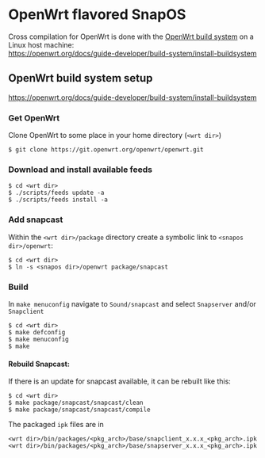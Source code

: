 # OpenWrt flavored SnapOS
Cross compilation for OpenWrt is done with the [OpenWrt build system](https://openwrt.org/docs/guide-developer/build-system/start) on a Linux host machine:  
https://openwrt.org/docs/guide-developer/build-system/install-buildsystem

## OpenWrt build system setup
https://openwrt.org/docs/guide-developer/build-system/install-buildsystem

### Get OpenWrt
Clone OpenWrt to some place in your home directory (`<wrt dir>`)

    $ git clone https://git.openwrt.org/openwrt/openwrt.git

### Download and install available feeds 

```
$ cd <wrt dir>
$ ./scripts/feeds update -a
$ ./scripts/feeds install -a
```

### Add snapcast
Within the `<wrt dir>/package` directory create a symbolic link to `<snapos dir>/openwrt`: 

```
$ cd <wrt dir>
$ ln -s <snapos dir>/openwrt package/snapcast
```

### Build  
In `make menuconfig` navigate to `Sound/snapcast` and select `Snapserver` and/or `Snapclient`

```
$ cd <wrt dir>
$ make defconfig
$ make menuconfig
$ make
```

#### Rebuild Snapcast:
If there is an update for snapcast available, it can be rebuilt like this:
```
$ cd <wrt dir>
$ make package/snapcast/snapcast/clean
$ make package/snapcast/snapcast/compile
```

The packaged `ipk` files are in  
```
<wrt dir>/bin/packages/<pkg_arch>/base/snapclient_x.x.x_<pkg_arch>.ipk
<wrt dir>/bin/packages/<pkg_arch>/base/snapserver_x.x.x_<pkg_arch>.ipk
```

